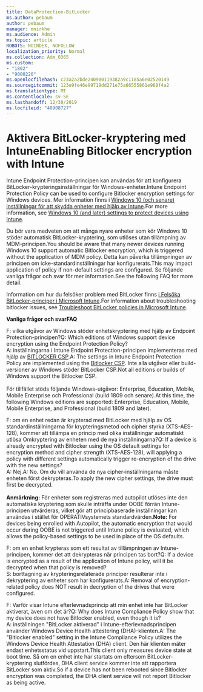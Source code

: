 ```yaml
---
title: DataProtection-BitLocker
ms.author: pebaum
author: pebaum
manager: mnirkhe
ms.audience: Admin
ms.topic: article
ROBOTS: NOINDEX, NOFOLLOW
localization_priority: Normal
ms.collection: Adm_O365
ms.custom:
- "1802"
- "9000220"
ms.openlocfilehash: c23a2a2bde240900119382a9c1185a6e02520149
ms.sourcegitcommit: 123e9fe46e99719dd271e75a66555861e968f4a2
ms.translationtype: MT
ms.contentlocale: sv-SE
ms.lasthandoff: 12/30/2019
ms.locfileid: "40908727"
---
```

# <a name="enabling-bitlocker-encryption-with-intune"></a><span data-ttu-id="a547f-102">Aktivera BitLocker-kryptering med Intune</span><span class="sxs-lookup"><span data-stu-id="a547f-102">Enabling Bitlocker encryption with Intune</span></span>

 <span data-ttu-id="a547f-103">Intune Endpoint Protection-principen kan användas för att konfigurera BitLocker-krypteringsinställningar för Windows-enheter.</span><span class="sxs-lookup"><span data-stu-id="a547f-103">Intune Endpoint Protection Policy can be used to configure Bitlocker encryption settings for Windows devices.</span></span> <span data-ttu-id="a547f-104">Mer information finns i [Windows 10 (och senare) inställningar för att skydda enheter med hjälp av Intune](https://docs.microsoft.com/intune/endpoint-protection-windows-10#windows-encryption).</span><span class="sxs-lookup"><span data-stu-id="a547f-104">For more information, see [Windows 10 (and later) settings to protect devices using Intune](https://docs.microsoft.com/intune/endpoint-protection-windows-10#windows-encryption).</span></span>
 
<span data-ttu-id="a547f-105">Du bör vara medveten om att många nyare enheter som kör Windows 10 stöder automatisk BitLocker-kryptering, som utlöses utan tillämpning av MDM-principen.</span><span class="sxs-lookup"><span data-stu-id="a547f-105">You should be aware that many newer devices running Windows 10 support automatic Bitlocker encryption, which is triggered without the application of MDM policy.</span></span> <span data-ttu-id="a547f-106">Detta kan påverka tillämpningen av principen om icke-standardinställningar har konfigurerats.</span><span class="sxs-lookup"><span data-stu-id="a547f-106">This may impact application of policy if non-default settings are configured.</span></span> <span data-ttu-id="a547f-107">Se följande vanliga frågor och svar för mer information.</span><span class="sxs-lookup"><span data-stu-id="a547f-107">See the following FAQ for more detail.</span></span>
 
<span data-ttu-id="a547f-108">Information om hur du felsöker problem med BitLocker finns [i Felsöka BitLocker-principer i Microsoft Intune](https://docs.microsoft.com/intune/protect/troubleshoot-bitlocker-policies).</span><span class="sxs-lookup"><span data-stu-id="a547f-108">For information about troubleshooting bitlocker issues, see [Troubleshoot BitLocker policies in Microsoft Intune](https://docs.microsoft.com/intune/protect/troubleshoot-bitlocker-policies).</span></span>
 
 
<span data-ttu-id="a547f-109">**Vanliga frågor och svar**</span><span class="sxs-lookup"><span data-stu-id="a547f-109">**FAQ**</span></span>

 <span data-ttu-id="a547f-110">F: vilka utgåvor av Windows stöder enhetskryptering med hjälp av Endpoint Protection-principen?</span><span class="sxs-lookup"><span data-stu-id="a547f-110">Q: Which editions of Windows support device encryption using the Endpoint Protection Policy?</span></span><br>
 <span data-ttu-id="a547f-111">A: inställningarna i Intune Endpoint Protection-principen implementeras med hjälp av [BITLOCKER CSP](https://docs.microsoft.com/windows/client-management/mdm/bitlocker-csp).</span><span class="sxs-lookup"><span data-stu-id="a547f-111">A: The settings in Intune Endpoint Protection Policy  are implemented using the [Bitlocker CSP](https://docs.microsoft.com/windows/client-management/mdm/bitlocker-csp).</span></span> <span data-ttu-id="a547f-112">Inte alla utgåvor eller build-versioner av Windows stöder BitLocker CSP.</span><span class="sxs-lookup"><span data-stu-id="a547f-112">Not all editions or builds of Windows support the Bitlocker CSP.</span></span> <br><br>
      <span data-ttu-id="a547f-113">För tillfället stöds följande Windows-utgåvor: Enterprise, Education, Mobile, Mobile Enterprise och Professional (build 1809 och senare).</span><span class="sxs-lookup"><span data-stu-id="a547f-113">At this time, the following Windows editions are supported: Enterprise, Education, Mobile, Mobile Enterprise, and Professional (build 1809 and later).</span></span>
 
<span data-ttu-id="a547f-114">F: om en enhet redan är krypterad med BitLocker med hjälp av OS standardinställningarna för krypteringsmetod och cipher styrka (XTS-AES-128), kommer att tillämpa en princip med olika inställningar automatiskt utlösa Omkryptering av enheten med de nya inställningarna?</span><span class="sxs-lookup"><span data-stu-id="a547f-114">Q: If a device is already encrypted with Bitlocker using the OS default settings for encryption method and cipher strength (XTS-AES-128), will applying a policy with different settings automatically trigger re-encryption of the drive with the new settings?</span></span><br>
<span data-ttu-id="a547f-115">A: Nej.</span><span class="sxs-lookup"><span data-stu-id="a547f-115">A: No.</span></span> <span data-ttu-id="a547f-116">Om du vill använda de nya cipher-inställningarna måste enheten först dekrypteras.</span><span class="sxs-lookup"><span data-stu-id="a547f-116">To apply the new cipher settings, the drive must first be decrypted.</span></span><br><br>
<span data-ttu-id="a547f-117">**Anmärkning:** För enheter som registreras med autopilot utlöses inte den automatiska kryptering som skulle inträffa under OOBE förrän Intune-principen utvärderas, vilket gör att principbaserade inställningar kan användas i stället för OPERATIVsystemets standardvärden.</span><span class="sxs-lookup"><span data-stu-id="a547f-117">**Note:** For devices being enrolled with Autopilot, the automatic encryption that would occur during OOBE is not triggered until Intune policy is evaluated, which allows the policy-based settings to be used in place of the OS defaults.</span></span>
 
<span data-ttu-id="a547f-118">F: om en enhet krypteras som ett resultat av tillämpningen av Intune-principen, kommer det att dekrypteras när principen tas bort?</span><span class="sxs-lookup"><span data-stu-id="a547f-118">Q: If a device is encrypted as a result of the  application of Intune policy, will it be decrypted when that policy is removed?</span></span><br>
<span data-ttu-id="a547f-119">S: borttagning av krypteringsrelaterade principer resulterar inte i dekryptering av enheter som har konfigurerats.</span><span class="sxs-lookup"><span data-stu-id="a547f-119">A: Removal of encryption-related policy does NOT result in decryption of the drives that were configured.</span></span>
 
<span data-ttu-id="a547f-120">F: Varför visar Intune efterlevnadsprincip att min enhet inte har BitLocker aktiverat, även om det är?</span><span class="sxs-lookup"><span data-stu-id="a547f-120">Q: Why does Intune Compliance Policy show that my device does not have Bitlocker enabled, even though it is?</span></span><br>
<span data-ttu-id="a547f-121">A: inställningen "BitLocker aktiverad" i Intune-efterlevnadsprincipen använder Windows Device Health attestering (DHA)-klienten.</span><span class="sxs-lookup"><span data-stu-id="a547f-121">A: The "Bitlocker enabled" setting in the Intune Compliance Policy utilizes the Windows Device Health Attestation  (DHA) client.</span></span> <span data-ttu-id="a547f-122">Den här klienten mäter endast enhetsstatus vid uppstart.</span><span class="sxs-lookup"><span data-stu-id="a547f-122">This client only measures device state at boot time.</span></span> <span data-ttu-id="a547f-123">Så om en enhet inte har startats om eftersom BitLocker-kryptering slutfördes, DHA client service kommer inte att rapportera BitLocker som aktiv.</span><span class="sxs-lookup"><span data-stu-id="a547f-123">So if a device has not been rebooted since Bitlocker encryption was completed, the DHA client service will not report Bitlocker as being active.</span></span>
 
 